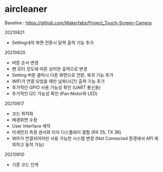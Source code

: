 # aircleaner



Baseline : https://github.com/Makerfabs/Project_Touch-Screen-Camera

20210621
- Setting내의 화면 전환시 달력 출력 기능 추가

20210620
- 버튼 순서 변경
- 팬 모터 강도에 따른 상이한 출력으로 변경
- Setting 버튼 클릭시 다른 화면으로 전환, 복귀 기능  추가
- WIFI가 연결 되었을 때만 날짜(시간) 출력 기능 추가
- 추가적인 GPIO 사용 가능성 확인 (UART 통신용)
- 추가적인 I2C 가능성 확인 (Pan Motor와 LED)

20210617
- 코드 최적화
- 배경화면 수정
- User Interface 제작
- 미세먼지 측정 센서와 터치 디스플레이 결합 (RX 35, TX 36)
- Wifi가 연결되어야만 사용 가능한 시스템 변경 (Not Connected 환경에서 API 제외하고 동작 가능)

20210610
- 기존 코드 인계